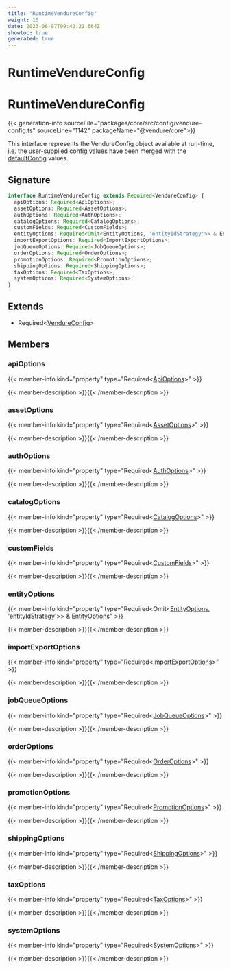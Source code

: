 ```yaml
---
title: "RuntimeVendureConfig"
weight: 10
date: 2023-06-07T09:42:21.664Z
showtoc: true
generated: true
---
```

<!-- This file was generated from the Vendure source. Do not modify. Instead, re-run the "docs:build" script -->

# RuntimeVendureConfig
<div class="symbol">


# RuntimeVendureConfig

{{< generation-info sourceFile="packages/core/src/config/vendure-config.ts" sourceLine="1142" packageName="@vendure/core">}}

This interface represents the VendureConfig object available at run-time, i.e. the user-supplied
config values have been merged with the <a href='/typescript-api/configuration/default-config#defaultconfig'>defaultConfig</a> values.

## Signature

```TypeScript
interface RuntimeVendureConfig extends Required<VendureConfig> {
  apiOptions: Required<ApiOptions>;
  assetOptions: Required<AssetOptions>;
  authOptions: Required<AuthOptions>;
  catalogOptions: Required<CatalogOptions>;
  customFields: Required<CustomFields>;
  entityOptions: Required<Omit<EntityOptions, 'entityIdStrategy'>> & EntityOptions;
  importExportOptions: Required<ImportExportOptions>;
  jobQueueOptions: Required<JobQueueOptions>;
  orderOptions: Required<OrderOptions>;
  promotionOptions: Required<PromotionOptions>;
  shippingOptions: Required<ShippingOptions>;
  taxOptions: Required<TaxOptions>;
  systemOptions: Required<SystemOptions>;
}
```
## Extends

 * Required&#60;<a href='/typescript-api/configuration/vendure-config#vendureconfig'>VendureConfig</a>&#62;


## Members

### apiOptions

{{< member-info kind="property" type="Required&#60;<a href='/typescript-api/configuration/api-options#apioptions'>ApiOptions</a>&#62;"  >}}

{{< member-description >}}{{< /member-description >}}

### assetOptions

{{< member-info kind="property" type="Required&#60;<a href='/typescript-api/assets/asset-options#assetoptions'>AssetOptions</a>&#62;"  >}}

{{< member-description >}}{{< /member-description >}}

### authOptions

{{< member-info kind="property" type="Required&#60;<a href='/typescript-api/auth/auth-options#authoptions'>AuthOptions</a>&#62;"  >}}

{{< member-description >}}{{< /member-description >}}

### catalogOptions

{{< member-info kind="property" type="Required&#60;<a href='/typescript-api/products-stock/catalog-options#catalogoptions'>CatalogOptions</a>&#62;"  >}}

{{< member-description >}}{{< /member-description >}}

### customFields

{{< member-info kind="property" type="Required&#60;<a href='/typescript-api/custom-fields/#customfields'>CustomFields</a>&#62;"  >}}

{{< member-description >}}{{< /member-description >}}

### entityOptions

{{< member-info kind="property" type="Required&#60;Omit&#60;<a href='/typescript-api/configuration/entity-options#entityoptions'>EntityOptions</a>, 'entityIdStrategy'&#62;&#62; &#38; <a href='/typescript-api/configuration/entity-options#entityoptions'>EntityOptions</a>"  >}}

{{< member-description >}}{{< /member-description >}}

### importExportOptions

{{< member-info kind="property" type="Required&#60;<a href='/typescript-api/import-export/import-export-options#importexportoptions'>ImportExportOptions</a>&#62;"  >}}

{{< member-description >}}{{< /member-description >}}

### jobQueueOptions

{{< member-info kind="property" type="Required&#60;<a href='/typescript-api/job-queue/job-queue-options#jobqueueoptions'>JobQueueOptions</a>&#62;"  >}}

{{< member-description >}}{{< /member-description >}}

### orderOptions

{{< member-info kind="property" type="Required&#60;<a href='/typescript-api/orders/order-options#orderoptions'>OrderOptions</a>&#62;"  >}}

{{< member-description >}}{{< /member-description >}}

### promotionOptions

{{< member-info kind="property" type="Required&#60;<a href='/typescript-api/promotions/promotion-options#promotionoptions'>PromotionOptions</a>&#62;"  >}}

{{< member-description >}}{{< /member-description >}}

### shippingOptions

{{< member-info kind="property" type="Required&#60;<a href='/typescript-api/shipping/shipping-options#shippingoptions'>ShippingOptions</a>&#62;"  >}}

{{< member-description >}}{{< /member-description >}}

### taxOptions

{{< member-info kind="property" type="Required&#60;<a href='/typescript-api/tax/tax-options#taxoptions'>TaxOptions</a>&#62;"  >}}

{{< member-description >}}{{< /member-description >}}

### systemOptions

{{< member-info kind="property" type="Required&#60;<a href='/typescript-api/configuration/system-options#systemoptions'>SystemOptions</a>&#62;"  >}}

{{< member-description >}}{{< /member-description >}}


</div>
